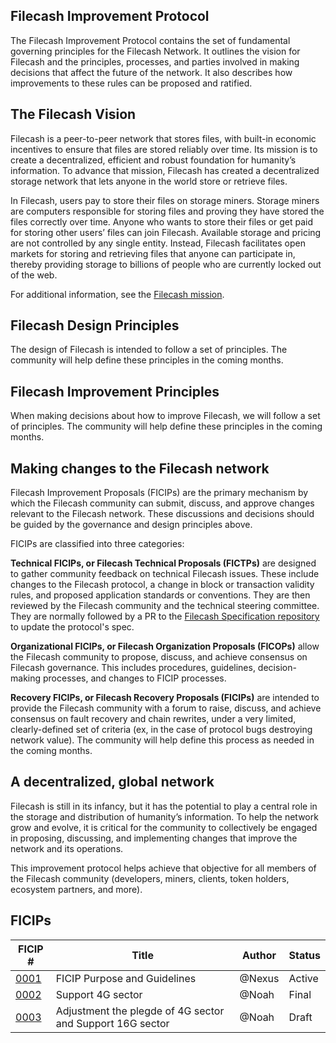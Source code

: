 ## Filecash Improvement Protocol

The Filecash Improvement Protocol contains the set of fundamental governing principles for the Filecash Network. It outlines the vision for Filecash and the principles, processes, and parties involved in making decisions that affect the future of the network. It also describes how improvements to these rules can be proposed and ratified.


## The Filecash Vision

Filecash is a peer-to-peer network that stores files, with built-in economic incentives to ensure that files are stored reliably over time. Its mission is to create a decentralized, efficient and robust foundation for humanity’s information. To advance that mission, Filecash has created a decentralized storage network that lets anyone in the world store or retrieve files. 

In Filecash, users pay to store their files on storage miners. Storage miners are computers responsible for storing files and proving they have stored the files correctly over time. Anyone who wants to store their files or get paid for storing other users’ files can join Filecash. Available storage and pricing are not controlled by any single entity. Instead, Filecash facilitates open markets for storing and retrieving files that anyone can participate in, thereby providing storage to billions of people who are currently locked out of the web. 

For additional information, see the [Filecash mission](https://github.com/filecash/FICIPs/blob/main/mission.md).


## Filecash Design Principles

The design of Filecash is intended to follow a set of principles. The community will help define these principles in the coming months.


## Filecash Improvement Principles

When making decisions about how to improve Filecash, we will follow a set of principles. The community will help define these principles in the coming months.


## Making changes to the Filecash network

Filecash Improvement Proposals (FICIPs) are the primary mechanism by which the Filecash community can submit, discuss, and approve changes relevant to the Filecash network. These discussions and decisions should be guided by the governance and design principles above.

FICIPs are classified into three categories:

**Technical FICIPs, or Filecash Technical Proposals (FICTPs)** are designed to gather community feedback on technical Filecash issues. These include changes to the Filecash protocol, a change in block or transaction validity rules, and proposed application standards or conventions. They are then reviewed by the Filecash community and the technical steering committee. They are normally followed by a PR to the [Filecash Specification repository](https://spec.file.cash) to update the protocol's spec.

**Organizational FICIPs, or Filecash Organization Proposals (FICOPs)** allow the Filecash community to propose, discuss, and achieve consensus on Filecash governance. This includes procedures, guidelines, decision-making processes, and changes to FICIP processes.

**Recovery FICIPs, or Filecash Recovery Proposals (FICIPs)** are intended to provide the Filecash community with a forum to raise, discuss, and achieve consensus on fault recovery and chain rewrites, under a very limited, clearly-defined set of criteria (ex, in the case of protocol bugs destroying network value). The community will help define this process as needed in the coming months.



## A decentralized, global network

Filecash is still in its infancy, but it has the potential to play a central role in the storage and distribution of humanity’s information. To help the network grow and evolve, it is critical for the community to collectively be engaged in proposing, discussing, and implementing changes that improve the network and its operations. 

This improvement protocol helps achieve that objective for all members of the Filecash community (developers, miners, clients, token holders, ecosystem partners, and more). 

## FICIPs

|FICIP #   | Title  | Author  | Status  |
|---|---|---|---|
|[0001](https://github.com/filecash/FICIPs/blob/main/FICIPS/ficip-0001.md)   | FICIP Purpose and Guidelines  | @Nexus | Active  |
|[0002](https://github.com/filecash/FICIPs/blob/main/FICIPS/ficip-0002.md)   | Support 4G sector | @Noah | Final |
|[0003](https://github.com/filecash/FICIPs/blob/main/FICIPS/ficip-0003.md)   | Adjustment the plegde of 4G sector and Support 16G sector  | @Noah | Draft |
